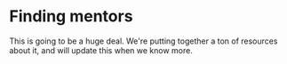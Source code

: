 # Finding mentors

This is going to be a huge deal.
We're putting together a ton of resources about it, and will update this when we know more.
